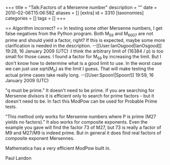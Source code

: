 +++
title = "Talk:Factors of a Mersenne number"
description = ""
date = 2010-02-06T15:06:58Z
aliases = []
[extra]
id = 3310
[taxonomies]
categories = []
tags = []
+++

== Algorithm incorrect? ==
In testing some other Mersenne numbers, I get false negatives from the Python program.  Both M<sub>59</sub> and M<sub>6007</sub> are not prime and should yield a factor, right? If this is expected, maybe some more clarification is needed in the description. --[[User:IanOsgood|IanOsgood]] 19:28, 16 January 2009 (UTC)
:I think the arbitrary limit of (16384 / p) is too small for those cases. I found a factor for M<sub>59</sub> by increasing the limit. But I don't know how to determine what is a good limit to use. In the worst case we can just use sqrt(M<sub>p</sub>) as the limit I guess. That will make testing the actual prime cases take really long. --[[User:Spoon!|Spoon!]] 19:59, 16 January 2009 (UTC)

"q must be prime."
It doesn't need to be prime. If you are searching for Mersenne divisors it is efficient only to search for prime factors - but it doesn't need to be.
In fact this ModPow can be used for Probable Prime tests.

"This method only works for Mersenne numbers where P is prime (M27 yields no factors)."
It also works for composite exponents. Even the example you gave will find the factor 73 of M27, but 73 is really a factor of M9 and M27/M9 is indeed prime. But in general it does find real factors of composite exponent Mersennes.

Mathematica has a very efficient ModPow built in.

Paul Landon
